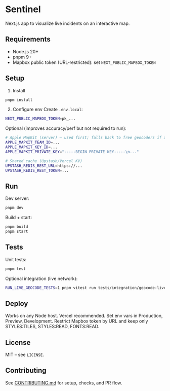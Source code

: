 # Sentinel

Next.js app to visualize live incidents on an interactive map.

## Requirements
- Node.js 20+
- pnpm 9+
- Mapbox public token (URL‑restricted): set `NEXT_PUBLIC_MAPBOX_TOKEN`

## Setup
1) Install
```bash
pnpm install
```

2) Configure env
Create `.env.local`:
```bash
NEXT_PUBLIC_MAPBOX_TOKEN=pk_...
```

Optional (improves accuracy/perf but not required to run):
```bash
# Apple MapKit (server) – used first; falls back to free geocoders if absent
APPLE_MAPKIT_TEAM_ID=...
APPLE_MAPKIT_KEY_ID=...
APPLE_MAPKIT_PRIVATE_KEY="-----BEGIN PRIVATE KEY-----\n..."

# Shared cache (Upstash/Vercel KV)
UPSTASH_REDIS_REST_URL=https://...
UPSTASH_REDIS_REST_TOKEN=...
```

## Run
Dev server:
```bash
pnpm dev
```

Build + start:
```bash
pnpm build
pnpm start
```

## Tests
Unit tests:
```bash
pnpm test
```

Optional integration (live network):
```bash
RUN_LIVE_GEOCODE_TESTS=1 pnpm vitest run tests/integration/geocode-live.test.ts
```

## Deploy
Works on any Node host. Vercel recommended. Set env vars in Production, Preview, Development. Restrict Mapbox token by URL and keep only STYLES:TILES, STYLES:READ, FONTS:READ.

## License
MIT – see `LICENSE`.

## Contributing
See [CONTRIBUTING.md](CONTRIBUTING.md) for setup, checks, and PR flow.
